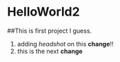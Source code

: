 # HelloWorld2
##This is first project I guess.

1. adding *headshot* on this **change**!!
2. this is the next **change**
